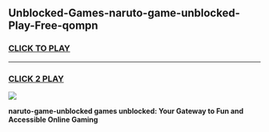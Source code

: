 
## Unblocked-Games-naruto-game-unblocked-Play-Free-qompn
<h3>
<a href="https://premium76.site?title=naruto-game-unblocked&ref=22A">CLICK TO PLAY</a></h3>
<hr>

<h3>
<a href="https://premium76.site?title=naruto-game-unblocked&ref=22A">CLICK 2 PLAY</a>
  
</h3>

<a href="https://premium76.site?title=naruto-game-unblocked&ref=22A"><img src="https://clearcache.store/games.png"></a>


**naruto-game-unblocked games unblocked: Your Gateway to Fun and Accessible Online Gaming**
